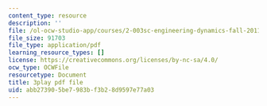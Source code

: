 ```yaml
---
content_type: resource
description: ''
file: /ol-ocw-studio-app/courses/2-003sc-engineering-dynamics-fall-2011/abb273905be7983bf3b28d9597e77a03_OxcCPTc_bXw.pdf
file_size: 91703
file_type: application/pdf
learning_resource_types: []
license: https://creativecommons.org/licenses/by-nc-sa/4.0/
ocw_type: OCWFile
resourcetype: Document
title: 3play pdf file
uid: abb27390-5be7-983b-f3b2-8d9597e77a03
---
```

